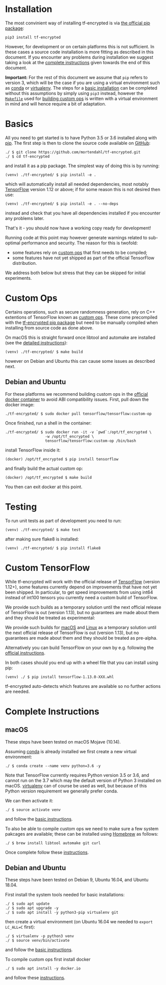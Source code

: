# Installation

The most convinient way of installing tf-encrypted is via [the official pip package](https://pypi.org/project/tf-encrypted/):

```
pip3 install tf-encrypted
```

However, for development or on certain platforms this is not sufficient. In these cases a source code installation is more fitting as described in this document. If you encounter any problems during installation we suggest taking a look at the [complete instructions](#complete-instructions) given towards the end of this document.

**Important:** For the rest of this document we assume that `pip` refers to version 3, which will be the case if you are using a virtual environment such as [conda](https://conda.io/) or [virtualenv](https://virtualenv.pypa.io/). The steps for a [basic installation](#basics) can be completed without this assumptions by simply using `pip3` instead, however the [`Makefile`](./Makefile) used for [building custom ops](#custom-ops) is written with a virtual environment in mind and will hence require a bit of adaptation.

# Basics

All you need to get started is to have Python 3.5 or 3.6 installed along with [pip](https://pypi.org/project/pip/). The first step is then to clone the source code available on [GitHub](https://github.com/mortendahl/tf-encrypted):

```
./ $ git clone https://github.com/mortendahl/tf-encrypted.git
./ $ cd tf-encrypted
```

and install it as a pip package. The simplest way of doing this is by running:

```
(venv) ./tf-encrypted/ $ pip install -e .
```

which will automatically install all needed dependencies, most notably [TensorFlow](https://www.tensorflow.org/install/) version 1.12 or above; if for some reason this is not desired then use:

```
(venv) ./tf-encrypted/ $ pip install -e . --no-deps
```

instead and check that you have all dependencies installed if you encounter any problems later.

That's it - you should now have a working copy ready for development!

Running code at this point may however generate warnings related to sub-optimal performance and security. The reason for this is twofold: 

- some features rely on [custom ops](https://www.tensorflow.org/guide/extend/op) that first needs to be compiled;
- some features have not yet shipped as part of the official TensorFlow distribution.

We address both below but stress that they can be skipped for initial experiments.

# Custom Ops

Certains operations, such as secure randomness generation, rely on C++ extentions of TensorFlow known as [custom ops](https://www.tensorflow.org/guide/extend/op). These come precompiled with the [tf-encrypted pip package](https://pypi.org/project/tf-encrypted/) but need to be manually compiled when installing from source code as done above.

On macOS this is straight forward once libtool and automake are installed (see the [detailed instructions](#complete-instructions)):

```
(venv) ./tf-encrypted/ $ make build
```

however on Debian and Ubuntu this can cause some issues as described next.

## Debian and Ubuntu

For these platforms we recommend building custom ops in the [official docker container](https://github.com/tensorflow/custom-op) to avoid ABI compatibility issues. First, pull down the docker image:

```
./tf-encrypted/ $ sudo docker pull tensorflow/tensorflow:custom-op
```

Once finished, run a shell in the container:

```
./tf-encrypted/ $ sudo docker run -it -v `pwd`:/opt/tf_encrypted \
                  -w /opt/tf_encrypted \
                  tensorflow/tensorflow:custom-op /bin/bash
```

install TensorFlow inside it:

```
(docker) /opt/tf_encrypted $ pip install tensorflow
```

and finally build the actual custom op:

```
(docker) /opt/tf_encrypted $ make build
```

You then can exit docker at this point.

# Testing

To run unit tests as part of development you need to run:

```
(venv) ./tf-encrypted/ $ make test
```

after making sure flake8 is installed:

```
(venv) ./tf-encrypted/ $ pip install flake8
```

# Custom TensorFlow

While tf-encrypted will work with the official release of [TensorFlow](https://pypi.org/project/tensorflow/) (version 1.12+), some features currently depend on improvements that have not yet been shipped. In particular, to get speed improvements from using int64 instead of int100 tensors you currently need a custom build of TensorFlow.

We provide such builds as a temporary solution until the next official release of TensorFlow is out (version 1.13), but no guarantees are made about them and they should be treated as experimental:

We provide such builds for [macOS](https://storage.googleapis.com/dropoutlabs-tensorflow-builds/tensorflow-1.12.0-cp35-cp35m-macosx_10_7_x86_64.whl) and [Linux](https://storage.googleapis.com/dropoutlabs-tensorflow-builds/tensorflow-1.12.0-cp35-cp35m-linux_x86_64.whl) as a temporary solution until the next official release of TensorFlow is out (version 1.13), but no guarantees are made about them and they should be treated as pre-alpha.

Alternatively you can build TensorFlow on your own by e.g. following the [official instructions](https://www.tensorflow.org/install/source).

In both cases should you end up with a wheel file that you can install using pip:

```
(venv) ./ $ pip install tensorflow-1.13.0-XXX.whl
```

tf-encrypted auto-detects which features are available so no further actions are needed.

# Complete Instructions

## macOS

These steps have been tested on macOS Mojave (10.14).

Assuming [conda](https://conda.io/) is already installed we first create a new virtual environment:

```
./ $ conda create --name venv python=3.6 -y
```

Note that TensorFlow currently requires Python version 3.5 or 3.6, and cannot run on the 3.7 which may the default version of Python 3 installed on macOS. [virtualenv](https://virtualenv.pypa.io/) can of course be used as well, but because of this Python version requirement we generally prefer conda.

We can then activate it:

```
./ $ source activate venv
```

and follow the [basic instructions](#basics).

To also be able to compile custom ops we need to make sure a few system pakcages are available; these can be installed using [Homebrew](https://brew.sh/) as follows:

```
./ $ brew install libtool automake git curl
```

Once complete follow these [instructions](#custom-ops).

## Debian and Ubuntu

These steps have been tested on Debian 9, Ubuntu 16.04, and Ubuntu 18.04.

First install the system tools needed for basic installations:

```
./ $ sudo apt update
./ $ sudo apt upgrade -y
./ $ sudo apt install -y python3-pip virtualenv git
```

then create a virtual environment (on Ubuntu 16.04 we needed to `export LC_ALL=C` first):

```
./ $ virtualenv -p python3 venv
./ $ source venv/bin/activate
```

and follow the [basic instructions](#basics).

To compile custom ops first install docker

```
./ $ sudo apt install -y docker.io
```

and follow these [instructions](#compiling-custom-ops).
